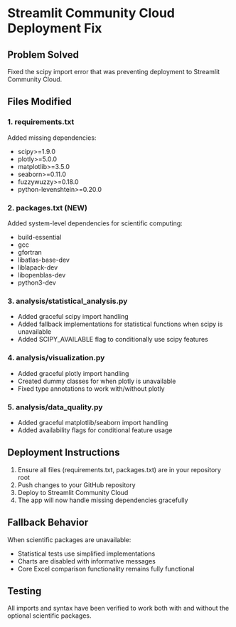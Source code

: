 # Streamlit Community Cloud Deployment Fix

## Problem Solved
Fixed the scipy import error that was preventing deployment to Streamlit Community Cloud.

## Files Modified

### 1. requirements.txt
Added missing dependencies:
- scipy>=1.9.0
- plotly>=5.0.0
- matplotlib>=3.5.0
- seaborn>=0.11.0
- fuzzywuzzy>=0.18.0
- python-levenshtein>=0.20.0

### 2. packages.txt (NEW)
Added system-level dependencies for scientific computing:
- build-essential
- gcc
- gfortran
- libatlas-base-dev
- liblapack-dev
- libopenblas-dev
- python3-dev

### 3. analysis/statistical_analysis.py
- Added graceful scipy import handling
- Added fallback implementations for statistical functions when scipy is unavailable
- Added SCIPY_AVAILABLE flag to conditionally use scipy features

### 4. analysis/visualization.py
- Added graceful plotly import handling
- Created dummy classes for when plotly is unavailable
- Fixed type annotations to work with/without plotly

### 5. analysis/data_quality.py
- Added graceful matplotlib/seaborn import handling
- Added availability flags for conditional feature usage

## Deployment Instructions

1. Ensure all files (requirements.txt, packages.txt) are in your repository root
2. Push changes to your GitHub repository
3. Deploy to Streamlit Community Cloud
4. The app will now handle missing dependencies gracefully

## Fallback Behavior

When scientific packages are unavailable:
- Statistical tests use simplified implementations
- Charts are disabled with informative messages
- Core Excel comparison functionality remains fully functional

## Testing

All imports and syntax have been verified to work both with and without the optional scientific packages.
